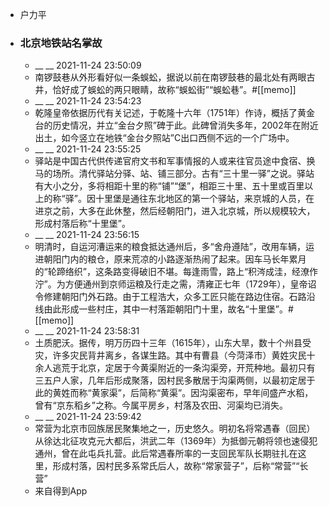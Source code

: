 - 户力平
- ### 北京地铁站名掌故
    - __ __ 2021-11-24 23:50:09
    - 南锣鼓巷从外形看好似一条蜈蚣，据说以前在南锣鼓巷的最北处有两眼古井，恰好成了蜈蚣的两只眼睛，故称“蜈蚣街”“蜈蚣巷”。#[[memo]]
    - __ __ 2021-11-24 23:54:23
    - 乾隆皇帝依据历代有关记述，于乾隆十六年（1751年）作诗，概括了黄金台的历史情况，并立“金台夕照”碑于此。此碑曾消失多年，2002年在附近出土，如今竖立在地铁“金台夕照站”C出口西侧不远的一个广场中。
    - __ __ 2021-11-24 23:55:25
    - 驿站是中国古代供传递官府文书和军事情报的人或来往官员途中食宿、换马的场所。清代驿站分驿、站、铺三部分。古有“三十里一驿”之说。驿站有大小之分，多将相距十里的称“铺”“堡”，相距三十里、五十里或百里以上的称“驿”。因十里堡是通往东北地区的第一个驿站，来京城的人员，在进京之前，大多在此休整，然后经朝阳门，进入北京城，所以规模较大，形成村落后称“十里堡”。
    - __ __ 2021-11-24 23:56:15
    - 明清时，自运河漕运来的粮食抵达通州后，多“舍舟遵陆”，改用车辆，运进朝阳门内的粮仓，原来荒凉的小路逐渐热闹了起来。因车马长年累月的“轮蹄络织”，这条路变得破旧不堪。每逢雨雪，路上“积涔成洼，经潦作泞”。为方便通州到京师运粮及行走之需，清雍正七年（1729年），皇帝诏令修建朝阳门外石路。由于工程浩大，众多工匠只能在路边住宿。石路沿线由此形成一些村庄，其中一村落距朝阳门十里，故名“十里堡”。#[[memo]]
    - __ __ 2021-11-24 23:58:31
    - 土质肥沃。据传，明万历四十三年（1615年），山东大旱，数十个州县受灾，许多灾民背井离乡，各谋生路。其中有曹县（今菏泽市）黄姓灾民十余人逃荒于北京，定居于今黄渠附近的一条沟渠旁，开荒种地。最初只有三五户人家，几年后形成聚落，因村民多散居于沟渠两侧，以最初定居于此的黄姓而称“黄家渠”，后简称“黄渠”。因沟渠密布，早年间盛产水稻，曾有“京东稻乡”之称。今属平房乡，村落及农田、河渠均已消失。
    - __ __ 2021-11-24 23:59:42
    - 常营为北京市回族居民聚集地之一，历史悠久。明初名将常遇春（回民）从徐达北征攻克元大都后，洪武二年（1369年）为抵御元朝将领也速侵犯通州，曾在此屯兵扎营。此后常遇春所率的一支回民军队长期驻扎在这里，形成村落，因村民多系常氏后人，故称“常家营子”，后称“常营”“长营”
    - 来自得到App
